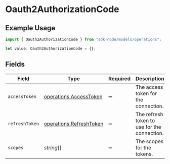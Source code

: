 # Oauth2AuthorizationCode

## Example Usage

```typescript
import { Oauth2AuthorizationCode } from "sdk-node/models/operations";

let value: Oauth2AuthorizationCode = {};
```

## Fields

| Field                                                              | Type                                                               | Required                                                           | Description                                                        |
| ------------------------------------------------------------------ | ------------------------------------------------------------------ | ------------------------------------------------------------------ | ------------------------------------------------------------------ |
| `accessToken`                                                      | [operations.AccessToken](../../models/operations/accesstoken.md)   | :heavy_minus_sign:                                                 | The access token for the connection.                               |
| `refreshToken`                                                     | [operations.RefreshToken](../../models/operations/refreshtoken.md) | :heavy_minus_sign:                                                 | The refresh token to use for the connection.                       |
| `scopes`                                                           | *string*[]                                                         | :heavy_minus_sign:                                                 | The scopes for the tokens.                                         |